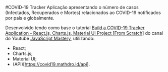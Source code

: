 #COVID-19 Tracker
Aplicação apresentando o número de casos (Infectados, Recuperados e Mortes) relacionados ao COVID-19 notificados por país e globalmente.

Desenvolvido tendo como base o tutorial [Build a COVID-19 Tracker Application - React.js, Charts.js, Material UI Project [From Scratch]](https://www.youtube.com/watch?v=khJlrj3Y6Ls) do canal do Youtube [JavaScript Mastery](https://www.youtube.com/channel/UCmXmlB4-HJytD7wek0Uo97A), utilizando:
- React;
- Charts.js;
- Material UI;
- (API)[https://covid19.mathdro.id/api].
